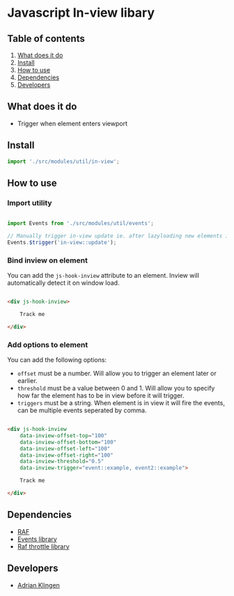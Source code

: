 
# Javascript In-view libary

## Table of contents
1. [What does it do](#markdown-header-what-does-it-do)
2. [Install](#markdown-header-install)
3. [How to use](#markdown-header-how-to-use)
4. [Dependencies](#markdown-header-dependencies)
5. [Developers](#markdown-header-developers)


## What does it do
* Trigger when element enters viewport

## Install

```javascript
import './src/modules/util/in-view';
```

## How to use
### Import utility
```javascript

import Events from './src/modules/util/events';

// Manually trigger in-view update ie. after lazyloading new elements into the DOM
Events.$trigger('in-view::update');

```

### Bind inview on element

You can add the `js-hook-inview` attribute to an element. Inview will automatically detect it on window load.
```html

<div js-hook-inview>

    Track me

</div>

```

### Add options to element

You can add the following options:
* `offset` must be a number. Will allow you to trigger an element later or earlier.
* `threshold` must be a value between 0 and 1. Will allow you to specify how far the element has to be in view before it will trigger.
* `triggers` must be a string. When element is in view it will fire the events, can be multiple events seperated by comma.

```html

<div js-hook-inview
    data-inview-offset-top="100"
    data-inview-offset-bottom="100"
    data-inview-offset-left="100"
    data-inview-offset-right="100"
    data-inview-threshold="0.5"
    data-inview-trigger="event::example, event2::example">

    Track me

</div>

```

## Dependencies
* [RAF](https://www.npmjs.com/package/raf)
* [Events library](/utilities/events/)
* [Raf throttle library](/utilities/raf-throttle/)

## Developers
* [Adrian Klingen](mailto:adrian@tamtam.nl)
